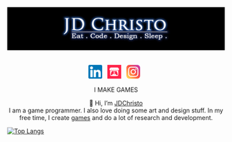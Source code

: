 <p><img src="https://visitor-badge.laobi.icu/badge?page_id=JDChristo.JDChristo" alt=""></p>
<a href="https://jdchristo.github.io/portfolio/">
<img align="centre" src="https://github.com/JDChristo/JDChristo/blob/main/img/2.jpg?raw=tru">
</a>
<br><br>
<p align="center">
<a href = "https://www.linkedin.com/in/jerrin-thomas-7b1b80152/">
<img width="32" height="32" src="https://github.com/JDChristo/JDChristo/blob/main/img/linkedin.png"></a>&nbsp;&nbsp;
<a href = "https://jd-christo.itch.io/">
<img width="32" height="32" src="https://github.com/JDChristo/JDChristo/blob/main/img/itch.png"></a>&nbsp;&nbsp;
<a href = "https://www.instagram.com/jd_christo/">
<img width="32" height="32" src="https://github.com/JDChristo/JDChristo/blob/main/img/instagram.png"></a>&nbsp;&nbsp;
</p>
<p align="center">
I MAKE GAMES
</p>
<p align="center">
  👋 Hi, I’m <a href="https://jdchristo.github.io/portfolio/">JDChristo</a> <br>
I am a game programmer. I also love doing some art and design stuff.
In my free time, I create <a href="https://jdchristo.github.io/portfolio/work.html">games</a> and do a lot of research and development.
</p>

<p><a href="https://github.com/JDChristo/github-readme-stats"><img src="https://github-readme-stats.vercel.app/api/top-langs/?username=JDChristo&amp;hide_progress=true&amp;theme=buefy" alt="Top Langs"></a></p>
